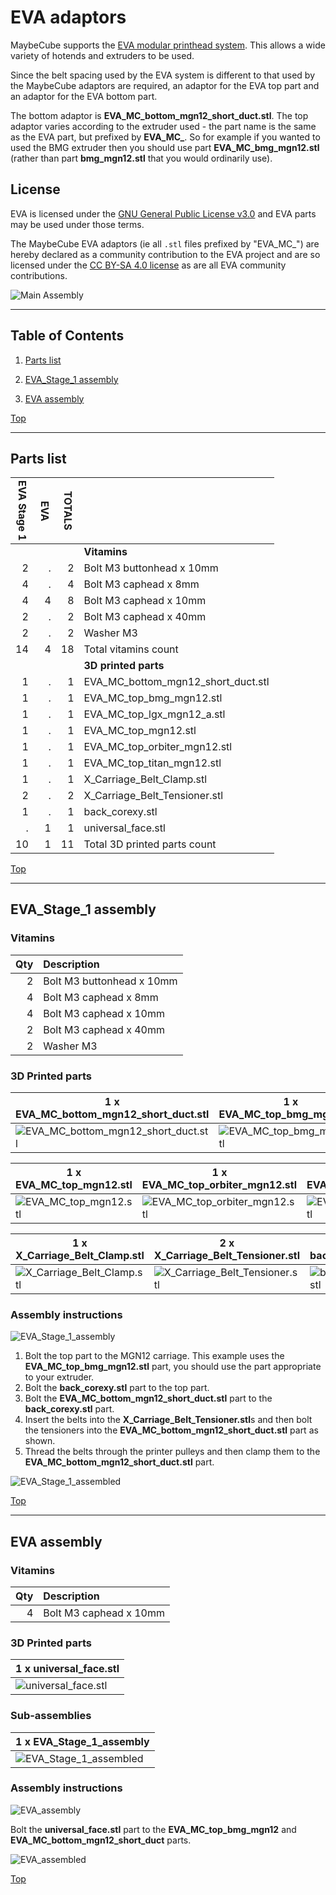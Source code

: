 <a name="TOP"></a>

# EVA adaptors

MaybeCube supports the [EVA modular printhead system](https://main.eva-3d.page). This allows a wide variety of hotends
and extruders to be used.

Since the belt spacing used by the EVA system is different to that used by the MaybeCube
adaptors are required, an adaptor for the EVA top part and an adaptor for the EVA bottom part.

The bottom adaptor is **EVA_MC_bottom_mgn12_short_duct.stl**.
The top adaptor varies according to the extruder used - the part name is the same as the EVA part, but prefixed by **EVA_MC_**.
So for example if you wanted to used the BMG extruder then you should use part **EVA_MC_bmg_mgn12.stl**
(rather than part **bmg_mgn12.stl** that you would ordinarily use).

## License

EVA is licensed under the [GNU General Public License v3.0](https://github.com/EVA-3D/eva-main/blob/main/LICENSE)
and EVA parts may be used under those terms.

The MaybeCube EVA adaptors (ie all `.stl` files prefixed by "EVA_MC_") are hereby declared as a community contribution
to the EVA project and are so licensed under the [CC BY-SA 4.0 license](https://creativecommons.org/licenses/by-sa/4.0/)
as are all EVA community contributions.

![Main Assembly](assemblies/EVA_assembled.png)

<span></span>

---

## Table of Contents

1. [Parts list](#Parts_list)

1. [EVA_Stage_1 assembly](#EVA_Stage_1_assembly)
1. [EVA assembly](#EVA_assembly)

<span></span>
[Top](#TOP)

---
<a name="Parts_list"></a>

## Parts list


| <span style="writing-mode: vertical-rl; text-orientation: mixed;">EVA Stage 1</span> | <span style="writing-mode: vertical-rl; text-orientation: mixed;">EVA</span> | <span style="writing-mode: vertical-rl; text-orientation: mixed;">TOTALS</span> |  |
|-----:|-----:|------:|:---|
|      |      |       | **Vitamins** |
|   2  |   .  |    2  |  Bolt M3 buttonhead x 10mm |
|   4  |   .  |    4  |  Bolt M3 caphead x  8mm |
|   4  |   4  |    8  |  Bolt M3 caphead x 10mm |
|   2  |   .  |    2  |  Bolt M3 caphead x 40mm |
|   2  |   .  |    2  |  Washer  M3 |
|  14  |   4  |   18  | Total vitamins count |
|      |      |       | **3D printed parts** |
|   1  |   .  |    1  | EVA_MC_bottom_mgn12_short_duct.stl |
|   1  |   .  |    1  | EVA_MC_top_bmg_mgn12.stl |
|   1  |   .  |    1  | EVA_MC_top_lgx_mgn12_a.stl |
|   1  |   .  |    1  | EVA_MC_top_mgn12.stl |
|   1  |   .  |    1  | EVA_MC_top_orbiter_mgn12.stl |
|   1  |   .  |    1  | EVA_MC_top_titan_mgn12.stl |
|   1  |   .  |    1  | X_Carriage_Belt_Clamp.stl |
|   2  |   .  |    2  | X_Carriage_Belt_Tensioner.stl |
|   1  |   .  |    1  | back_corexy.stl |
|   .  |   1  |    1  | universal_face.stl |
|  10  |   1  |   11  | Total 3D printed parts count |

<span></span>
[Top](#TOP)

---
<a name="EVA_Stage_1_assembly"></a>

## EVA_Stage_1 assembly

### Vitamins

|Qty|Description|
|---:|:----------|
|2| Bolt M3 buttonhead x 10mm|
|4| Bolt M3 caphead x  8mm|
|4| Bolt M3 caphead x 10mm|
|2| Bolt M3 caphead x 40mm|
|2| Washer  M3|


### 3D Printed parts

| 1 x EVA_MC_bottom_mgn12_short_duct.stl | 1 x EVA_MC_top_bmg_mgn12.stl | 1 x EVA_MC_top_lgx_mgn12_a.stl |
|---|---|---|
| ![EVA_MC_bottom_mgn12_short_duct.stl](stls/EVA_MC_bottom_mgn12_short_duct.png) | ![EVA_MC_top_bmg_mgn12.stl](stls/EVA_MC_top_bmg_mgn12.png) | ![EVA_MC_top_lgx_mgn12_a.stl](stls/EVA_MC_top_lgx_mgn12_a.png) 


| 1 x EVA_MC_top_mgn12.stl | 1 x EVA_MC_top_orbiter_mgn12.stl | 1 x EVA_MC_top_titan_mgn12.stl |
|---|---|---|
| ![EVA_MC_top_mgn12.stl](stls/EVA_MC_top_mgn12.png) | ![EVA_MC_top_orbiter_mgn12.stl](stls/EVA_MC_top_orbiter_mgn12.png) | ![EVA_MC_top_titan_mgn12.stl](stls/EVA_MC_top_titan_mgn12.png) 


| 1 x X_Carriage_Belt_Clamp.stl | 2 x X_Carriage_Belt_Tensioner.stl | 1 x back_corexy.stl |
|---|---|---|
| ![X_Carriage_Belt_Clamp.stl](stls/X_Carriage_Belt_Clamp.png) | ![X_Carriage_Belt_Tensioner.stl](stls/X_Carriage_Belt_Tensioner.png) | ![back_corexy.stl](stls/back_corexy.png) 



### Assembly instructions

![EVA_Stage_1_assembly](assemblies/EVA_Stage_1_assembly.png)

1. Bolt the top part to the MGN12 carriage. This example uses the **EVA_MC_top_bmg_mgn12.stl** part, you should use the part
appropriate to your extruder.
2. Bolt the **back_corexy.stl** part to the top part.
3. Bolt the **EVA_MC_bottom_mgn12_short_duct.stl** part to the **back_corexy.stl** part.
4. Insert the belts into the **X_Carriage_Belt_Tensioner.stl**s and then bolt the tensioners into the
**EVA_MC_bottom_mgn12_short_duct.stl** part as shown.
5. Thread the belts through the printer pulleys and then clamp them to the **EVA_MC_bottom_mgn12_short_duct.stl** part.

![EVA_Stage_1_assembled](assemblies/EVA_Stage_1_assembled.png)

<span></span>
[Top](#TOP)

---
<a name="EVA_assembly"></a>

## EVA assembly

### Vitamins

|Qty|Description|
|---:|:----------|
|4| Bolt M3 caphead x 10mm|


### 3D Printed parts

| 1 x universal_face.stl |
|---|
| ![universal_face.stl](stls/universal_face.png) 



### Sub-assemblies

| 1 x EVA_Stage_1_assembly |
|---|
| ![EVA_Stage_1_assembled](assemblies/EVA_Stage_1_assembled_tn.png) 



### Assembly instructions

![EVA_assembly](assemblies/EVA_assembly.png)

Bolt the **universal_face.stl** part to the **EVA_MC_top_bmg_mgn12** and **EVA_MC_bottom_mgn12_short_duct** parts.

![EVA_assembled](assemblies/EVA_assembled.png)

<span></span>
[Top](#TOP)
